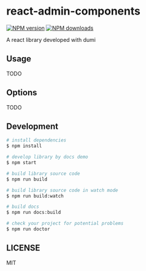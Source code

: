 # react-admin-components

[![NPM version](https://img.shields.io/npm/v/react-admin-components.svg?style=flat)](https://npmjs.org/package/react-admin-components)
[![NPM downloads](http://img.shields.io/npm/dm/react-admin-components.svg?style=flat)](https://npmjs.org/package/react-admin-components)

A react library developed with dumi

## Usage

TODO

## Options

TODO

## Development

```bash
# install dependencies
$ npm install

# develop library by docs demo
$ npm start

# build library source code
$ npm run build

# build library source code in watch mode
$ npm run build:watch

# build docs
$ npm run docs:build

# check your project for potential problems
$ npm run doctor
```

## LICENSE

MIT
